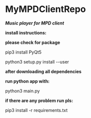 # MyMPDClientRepo

*****Music player for MPD client*****

****install instructions:****

****please check for package****

  pip3 install PyQt5
  
  python3 setup.py install --user

****after downloading all dependencies****

****run python app with:****

  python3 main.py


****if there are any problem run pls:****

  pip3 install -r requirements.txt
